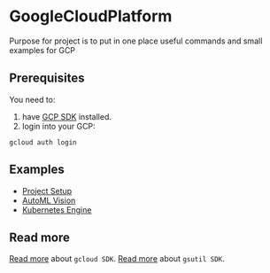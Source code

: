 # GoogleCloudPlatform 

Purpose for project is to put in one place useful commands and small examples for GCP

## Prerequisites

You need to:

1. have [GCP SDK](https://cloud.google.com/sdk) installed.
2. login into your GCP:

```
gcloud auth login
```

## Examples

* [Project Setup](docs/ProjectSetup.md)
* [AutoML Vision](docs/AutoML.md) 
* [Kubernetes Engine](docs/KubernetesEngine.md)

## Read more

[Read more](https://cloud.google.com/sdk/gcloud/reference) about `gcloud SDK`.
[Read more](https://cloud.google.com/storage/docs/gsutil) about `gsutil SDK`.
